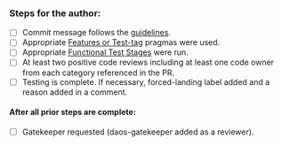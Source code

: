 ### Steps for the author:

* [ ] Commit message follows the [guidelines](https://daosio.atlassian.net/wiki/spaces/DC/pages/11133911069/Commit+Comments).
* [ ] Appropriate [Features or Test-tag](https://daosio.atlassian.net/wiki/spaces/DC/pages/10984259629/Test+Tags) pragmas were used.
* [ ] Appropriate [Functional Test Stages](https://daosio.atlassian.net/wiki/spaces/DC/pages/12147556353/CI+Functional+Test+Stages) were run.
* [ ] At least two positive code reviews including at least one code owner from each category referenced in the PR.
* [ ] Testing is complete. If necessary, forced-landing label added and a reason added in a comment.

#### After all prior steps are complete:
* [ ] Gatekeeper requested (daos-gatekeeper added as a reviewer).

